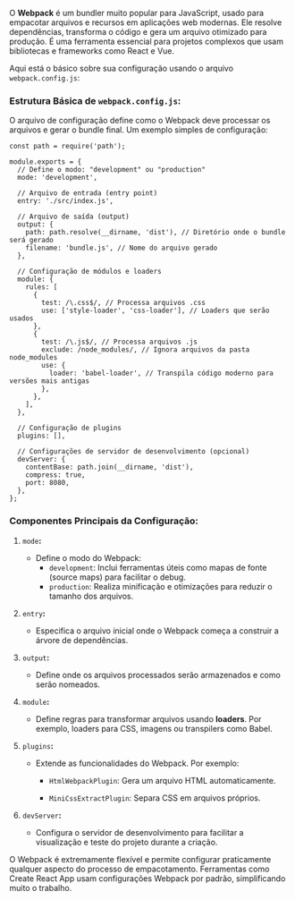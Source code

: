 O **Webpack** é um bundler muito popular para JavaScript, usado para empacotar arquivos e recursos em aplicações web modernas. Ele resolve dependências, transforma o código e gera um arquivo otimizado para produção. É uma ferramenta essencial para projetos complexos que usam bibliotecas e frameworks como React e Vue.

Aqui está o básico sobre sua configuração usando o arquivo `webpack.config.js`:

### **Estrutura Básica de** `webpack.config.js`**:**

O arquivo de configuração define como o Webpack deve processar os arquivos e gerar o bundle final. Um exemplo simples de configuração:

```
const path = require('path');

module.exports = {
  // Define o modo: "development" ou "production"
  mode: 'development',

  // Arquivo de entrada (entry point)
  entry: './src/index.js',

  // Arquivo de saída (output)
  output: {
    path: path.resolve(__dirname, 'dist'), // Diretório onde o bundle será gerado
    filename: 'bundle.js', // Nome do arquivo gerado
  },

  // Configuração de módulos e loaders
  module: {
    rules: [
      {
        test: /\.css$/, // Processa arquivos .css
        use: ['style-loader', 'css-loader'], // Loaders que serão usados
      },
      {
        test: /\.js$/, // Processa arquivos .js
        exclude: /node_modules/, // Ignora arquivos da pasta node_modules
        use: {
          loader: 'babel-loader', // Transpila código moderno para versões mais antigas
        },
      },
    ],
  },

  // Configuração de plugins
  plugins: [],

  // Configurações de servidor de desenvolvimento (opcional)
  devServer: {
    contentBase: path.join(__dirname, 'dist'),
    compress: true,
    port: 8080,
  },
};
```

### **Componentes Principais da Configuração:**

1. `mode`**:**
    - Define o modo do Webpack:
        - `development`: Inclui ferramentas úteis como mapas de fonte (source maps) para facilitar o debug.
        - `production`: Realiza minificação e otimizações para reduzir o tamanho dos arquivos.
2. `entry`**:**
    - Especifica o arquivo inicial onde o Webpack começa a construir a árvore de dependências.
3. `output`**:**
    - Define onde os arquivos processados serão armazenados e como serão nomeados.
4. `module`**:**
    - Define regras para transformar arquivos usando **loaders**. Por exemplo, loaders para CSS, imagens ou transpilers como Babel.
5. `plugins`**:**
    - Extende as funcionalidades do Webpack. Por exemplo:
        - `HtmlWebpackPlugin`: Gera um arquivo HTML automaticamente.

        - `MiniCssExtractPlugin`: Separa CSS em arquivos próprios.
6. `devServer`**:**
    
    - Configura o servidor de desenvolvimento para facilitar a visualização e teste do projeto durante a criação.

O Webpack é extremamente flexível e permite configurar praticamente qualquer aspecto do processo de empacotamento. Ferramentas como Create React App usam configurações Webpack por padrão, simplificando muito o trabalho.


